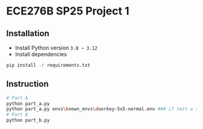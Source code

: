 # ECE276B SP25 Project 1

## Installation

- Install Python version `3.8 ~ 3.12`
- Install dependencies
```bash
pip install -r requirements.txt
```

## Instruction

```bash
# Part A
python part_a.py
python part_a.py envs\known_envs\doorkey-5x5-normal.env ### if test a specific env
# Part B
python part_b.py
```



